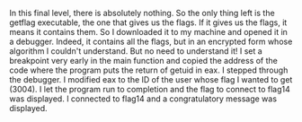 In this final level, there is absolutely nothing.
So the only thing left is the getflag executable, the one that gives us the flags.
If it gives us the flags, it means it contains them.
So I downloaded it to my machine and opened it in a debugger. Indeed, it contains all the flags, but in an encrypted form whose algorithm I couldn't understand. But no need to understand it!
I set a breakpoint very early in the main function and copied the address of the code where the program puts the return of getuid in eax.
I stepped through the debugger.
I modified eax to the ID of the user whose flag I wanted to get (3004).
I let the program run to completion and the flag to connect to flag14 was displayed.
I connected to flag14 and a congratulatory message was displayed.
